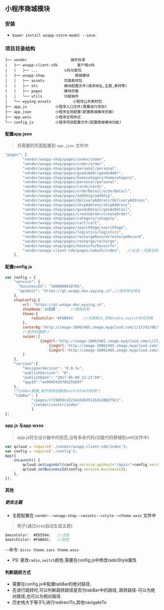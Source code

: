 ## 小程序商城模块

### 安装

- `bower install wxapp-store-model --save`


### 项目目录结构
```        
├── vender                    插件目录
|   ├── wxapp-client-sdk         客户端sdk
|   |   ├── ...            sdk功能包
|   ├── wxapp-shop              商城模块
|   |   ├── assets         页面素材包
|   |   ├── etc            模块配置文件(请求地址,主题,素材等)
|   |   ├── pages          模块页面
|   |   └── utils          功能插件
|   └── wyying-assets          小程序公共素材包
├── app.js             小程序入口文件(需要自行添加)
├── app.json           小程序全局配置(配置商城模块页面)
├── app.wxss           小程序全局样式
└── config.js          小程序项目配置文件(配置商城模块功能)
```
#### 配置app.json
> 将需要的页面配置到 `app.json` 文件中

```javascript
"pages": [
        "vendor/wxapp-shop/pages/index/index",
        "vendor/wxapp-shop/pages/order/order",
        "vendor/wxapp-shop/pages/personal/personal",
        "vendor/wxapp-shop/pages/goodsAddr/goodsAddr",
        "vendor/wxapp-shop/pages/homecategory/homecategory",
        "vendor/wxapp-shop/pages/personal/personal",
        "vendor/wxapp-shop/pages/cards/cards",
        "vendor/wxapp-shop/pages/orderDetail/orderDetail",
        "vendor/wxapp-shop/pages/addShip/addShip",
        "vendor/wxapp-shop/pages/deliveryAddress/deliveryAddress",
        "vendor/wxapp-shop/pages/shipAddress/shipAddress",
        "vendor/wxapp-shop/pages/goodsDetail/goodsDetail",
        "vendor/wxapp-shop/pages/createOrder/createOrder",
        "vendor/wxapp-shop/pages/category/category",
        "vendor/wxapp-shop/pages/cart/cart",
        "vendor/wxapp-shop/pages/searchPage/searchPage",
        "vendor/wxapp-shop/pages/logistics/logistics",
        "vendor/wxapp-shop/pages/rechargeRecord/rechargeRecord",
        "vendor/wxapp-shop/pages/recharge/recharge",
        "vendor/wxapp-shop/pages/baseinfo/baseinfo",
        "vendor/wxapp-client-sdk/pages/noAuth/index",   //必选--页面没有授权时的跳转页面
    ],
```
#### 配置config.js

```javascript
var config = {
    "service": {
      "businessId": "1000000018785",
      "apiHost": "https://gt.wxapp.dev.wyying.cn",//请求地址域名
    },
    shopConfig:{
        url: "https://gt.wxapp.dev.wyying.cn",
        shopName:'长颈鹿',     //商城名称
        theme:{
            radioColor:'#F6B041'    //风格相关,控制radio,switch样式风格
        },
        centerBg:"http://image-10062465.image.myqcloud.com/i/17/03/06/fa5e67eb5f6a21f51a74a793ce6540be.jpg",//个人中心背景
        /*首页轮播图*/
        swiper:[
                {imgUrl:'http://image-10062465.image.myqcloud.com/i/17/03/06/a4c1ca88b101b0f9965beb1bb43fd5bb.jpg',toUrl:"../personal/personal",},
                    {imgUrl:'http://image-10062465.image.myqcloud.com/i/17/03/06/e67ccc050f1b8e03ae2ce726acd12920.jpg',toUrl:''},
                    {imgUrl:'http://image-10062465.image.myqcloud.com/i/17/03/06/5a06abf887031ee82e8556b722ae80e5.jpg',toUrl:''},
        ]
    },
    "version":{
        "designerVersion": "0.0.1v",
        "publishVersion": "0",
        "publishDate": "2017-05-09 21:27:59",
        "appId":"wx90455d5f6625bb9f"
    },
    /*tabBar数据,用于跳转函数做switchTab判断用*/
    "tabBar": [
            "/pages/c729850ca5234a5883512b2e2802f9c1",
            "/vendor/center/index"
            ]
};
```
#### app.js 与app.wxss
> app.js符合设计器中的规范,没有多余代码(功能代码移植到until文件中)

```javascript
var qcloud = require('./vendor/wxapp-client-sdk/index');
var config = require('./config');
App({
    onLaunch() {
        qcloud.setLoginUrl(config.service.apiHost+"/apis/"+config.version.appId+"/login/login");
        qcloud.setBusinessId(config.service.businessId);
    },    
});
```

#### 其他

##### 更改主题
- 主题配置在 `vender-->wxapp-shop-->assets-->style-->theme.wxss` 文件中

> 例子(通过scss自动生成主题): 
```javascript
$mainColor:  #ED5564;   //主色
$matchColor: #F6B041;   //配色
```
--命令: `$scss theme.sass theme.wxss`

- PS: 更改`radio,switch`颜色,需要在config.js中修改radioStyle属性

#### 判断跳转方式
- 需要在config.js中配置tabBar的绝对路径,
- 在进行跳转时,可以判断跳转路径是否为tabBar中的路径,
跳转路径-可以为绝对路径,也可以为相对路径
- 历史栈大于等于5,进行redirectTo,其他navigateTo
